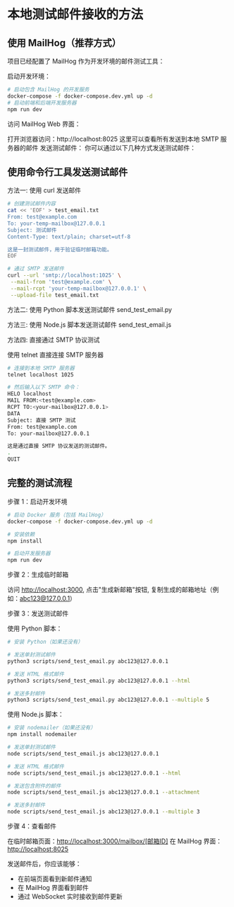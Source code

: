 # 本地测试邮件接收的方法

## 使用 MailHog（推荐方式）

项目已经配置了 MailHog 作为开发环境的邮件测试工具：

启动开发环境：

```sh
# 启动包含 MailHog 的开发服务
docker-compose -f docker-compose.dev.yml up -d
# 启动前端和后端开发服务器
npm run dev
```

访问 MailHog Web 界面：

打开浏览器访问：http://localhost:8025
这里可以查看所有发送到本地 SMTP 服务器的邮件
发送测试邮件： 你可以通过以下几种方式发送测试邮件：

## 使用命令行工具发送测试邮件

方法一: 使用 curl 发送邮件

```sh
# 创建测试邮件内容
cat << 'EOF' > test_email.txt
From: test@example.com
To: your-temp-mailbox@127.0.0.1
Subject: 测试邮件
Content-Type: text/plain; charset=utf-8

这是一封测试邮件，用于验证临时邮箱功能。
EOF

# 通过 SMTP 发送邮件
curl --url 'smtp://localhost:1025' \
 --mail-from 'test@example.com' \
 --mail-rcpt 'your-temp-mailbox@127.0.0.1' \
 --upload-file test_email.txt
```

方法二: 使用 Python 脚本发送测试邮件 send_test_email.py

方法三: 使用 Node.js 脚本发送测试邮件 send_test_email.js

方法四: 直接通过 SMTP 协议测试

使用 telnet 直接连接 SMTP 服务器

```sh
# 连接到本地 SMTP 服务器
telnet localhost 1025

# 然后输入以下 SMTP 命令：
HELO localhost
MAIL FROM:<test@example.com>
RCPT TO:<your-mailbox@127.0.0.1>
DATA
Subject: 直接 SMTP 测试
From: test@example.com
To: your-mailbox@127.0.0.1

这是通过直接 SMTP 协议发送的测试邮件。
.
QUIT
```

## 完整的测试流程

步骤 1：启动开发环境

```sh
# 启动 Docker 服务（包括 MailHog）
docker-compose -f docker-compose.dev.yml up -d

# 安装依赖
npm install

# 启动开发服务器
npm run dev
```

步骤 2：生成临时邮箱

访问 <http://localhost:3000>, 点击"生成新邮箱"按钮, 复制生成的邮箱地址（例如：abc123@127.0.0.1）

步骤 3：发送测试邮件

使用 Python 脚本：

```sh
# 安装 Python（如果还没有）

# 发送单封测试邮件
python3 scripts/send_test_email.py abc123@127.0.0.1

# 发送 HTML 格式邮件
python3 scripts/send_test_email.py abc123@127.0.0.1 --html

# 发送多封邮件
python3 scripts/send_test_email.py abc123@127.0.0.1 --multiple 5
```

使用 Node.js 脚本：

```sh
# 安装 nodemailer（如果还没有）
npm install nodemailer

# 发送单封测试邮件
node scripts/send_test_email.js abc123@127.0.0.1

# 发送 HTML 格式邮件
node scripts/send_test_email.js abc123@127.0.0.1 --html

# 发送包含附件的邮件
node scripts/send_test_email.js abc123@127.0.0.1 --attachment

# 发送多封邮件
node scripts/send_test_email.js abc123@127.0.0.1 --multiple 3
```

步骤 4：查看邮件

在临时邮箱页面：<http://localhost:3000/mailbox/[邮箱ID]>
在 MailHog 界面：<http://localhost:8025>

发送邮件后，你应该能够：

- 在前端页面看到新邮件通知
- 在 MailHog 界面看到邮件
- 通过 WebSocket 实时接收到邮件更新
